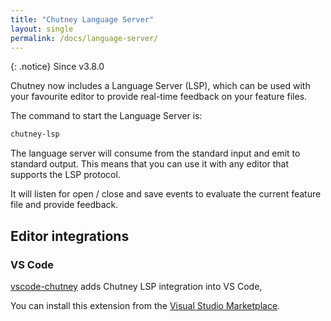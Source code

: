 ```yaml
---
title: "Chutney Language Server"
layout: single
permalink: /docs/language-server/
---
```


{: .notice}
Since v3.8.0

Chutney now includes a Language Server (LSP), which can be used with your favourite editor to provide real-time feedback on your feature files.

The command to start the Language Server is:

```bash
chutney-lsp
```

The language server will consume from the standard input and emit to standard output. This means that you can use it with any editor that supports the LSP protocol.

It will listen for open / close and save events to evaluate the current feature file and provide feedback.

## Editor integrations

### VS Code

[vscode-chutney](https://github.com/BillyRuffian/vscode-chutney) adds Chutney LSP integration into VS Code, 

You can install this extension from the [Visual Studio Marketplace](https://marketplace.visualstudio.com/items?itemName=NigelBrookes-Thomas.vscode-chutney).
